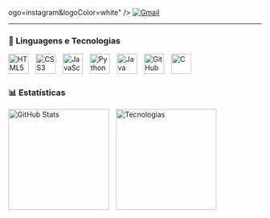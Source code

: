 ogo=instagram&logoColor=white"
        />
    </a>
    <a href="mailto:Lgttrajano@gmail.com">
        <img
            alt="Gmail"
            title="Gmail"
            src="https://img.shields.io/badge/-Gmail-%23EA4335?style=for-the-badge&logo=gmail&logoColor=white"
        />
    </a>
</p>



---

### 🤖 Linguagens e Tecnologias


<p align="left">
  <img src="https://cdn.jsdelivr.net/gh/devicons/devicon@latest/icons/html5/html5-original.svg" alt="HTML5" width="40" height="40"/>
  <img src="https://cdn.jsdelivr.net/gh/devicons/devicon@latest/icons/css3/css3-original.svg" alt="CSS3" width="40" height="40" style="margin-left: 10px;"/>
  <img src="https://cdn.jsdelivr.net/gh/devicons/devicon@latest/icons/javascript/javascript-original.svg" alt="JavaScript" width="40" height="40" style="margin-left: 10px;"/>
  <img src="https://cdn.jsdelivr.net/gh/devicons/devicon@latest/icons/python/python-original-wordmark.svg" alt="Python" width="40" height="40" style="margin-left: 10px;"/>
  <img src="https://cdn.jsdelivr.net/gh/devicons/devicon@latest/icons/java/java-original-wordmark.svg" alt="Java" width="40" height="40" style="margin-left: 10px;"/>
  <img src="https://cdn.jsdelivr.net/gh/devicons/devicon@latest/icons/github/github-original-wordmark.svg" alt="GitHub" width="40" height="40" style="margin-left: 10px;"/>
  <img src="https://cdn.jsdelivr.net/gh/devicons/devicon@latest/icons/c/c-original.svg" alt="C" width="40" height="40" style="margin-left: 10px;"/>
  
</p>

### 📊 Estatísticas

<p>
  <img alt="GitHub Stats" height="200" style="padding-right: 10px; display: inline-block;" src="https://github-readme-stats.vercel.app/api?username=CoddeLk&show_icons=true&theme=tokyonight&include_all_commits=true&locale=pt-br" />
  <img alt="Tecnologias" height="200" style="display: inline-block;" src="https://github-readme-stats.vercel.app/api/top-langs/?username=CoddeLk&theme=tokyonight&layout=compact&custom_title=Tecnologias&langs_count=9" />
</p>


